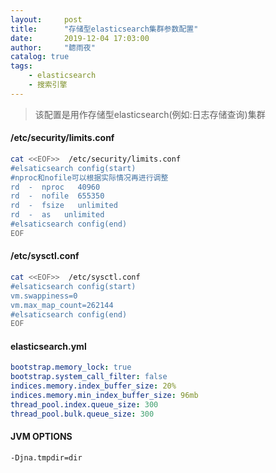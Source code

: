 ```yaml
---
layout:     post
title:      "存储型elasticsearch集群参数配置"
date:       2019-12-04 17:03:00
author:     "聼雨夜"
catalog: true
tags:
    - elasticsearch
    - 搜索引擎
---
```

>该配置是用作存储型elasticsearch(例如:日志存储查询)集群

#### /etc/security/limits.conf 
```bash
cat <<EOF>>  /etc/security/limits.conf 
#elsaticsearch config(start)
#nproc和nofile可以根据实际情况再进行调整
rd  -  nproc   40960
rd  -  nofile  655350
rd  -  fsize   unlimited
rd  -  as   unlimited
#elsaticsearch config(end)
EOF
```

#### /etc/sysctl.conf
```bash
cat <<EOF>>  /etc/sysctl.conf
#elsaticsearch config(start)
vm.swappiness=0
vm.max_map_count=262144
#elsaticsearch config(end)
EOF
```

#### elasticsearch.yml
```yaml
bootstrap.memory_lock: true
bootstrap.system_call_filter: false
indices.memory.index_buffer_size: 20%
indices.memory.min_index_buffer_size: 96mb
thread_pool.index.queue_size: 300
thread_pool.bulk.queue_size: 300
```

#### JVM OPTIONS
```bash
-Djna.tmpdir=dir
```